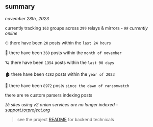 
## summary
_november 28th, 2023_

currently tracking `163` groups across `299` relays & mirrors - _`99` currently online_

⏲ there have been `20` posts within the `last 24 hours`

🦈 there have been `360` posts within the `month of november`

🪐 there have been `1354` posts within the `last 90 days`

🏚 there have been `4282` posts within the `year of 2023`

🦕 there have been `8972` posts `since the dawn of ransomwatch`

there are `96` custom parsers indexing posts

_`20` sites using v2 onion services are no longer indexed - [support.torproject.org](https://support.torproject.org/onionservices/v2-deprecation/)_

> see the project [README](https://github.com/joshhighet/ransomwatch#ransomwatch--) for backend technicals
